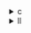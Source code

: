 <details><summary>c</summary>

---

##  オリジナル：`heat-3d.c`【ベースライン】

* **手法：** 完全なスカラー三重ループ
* **並列化：** なし
* **最適化：** 定数ベース計算 (`0.125`, `2.0`) をそのまま演算内で繰り返す
* **データアクセス：** 直接アクセス、キャッシュ無視

---

##  `opt_1`：**IVDEPベースの依存回避**

*  追加：`#pragma GCC ivdep` によりコンパイラに**依存性なしと指示**
*  限定的最適化：依然として**配列要素へ直接アクセス**
*  明示的な変数抽出や並列化は未使用

>  **主目的：** ベクトル化可能性をコンパイラに通知してループを高速化
> → SIMDやループアンローリングの基礎足がかり

---

##  `opt_2`：**演算局所化・キャッシュヒット向上**

*  `A[i][j][k]` や `A[i±1][j][k]` を一時変数へ展開：

  ```c
  DATA_TYPE a_ip1jk = A[i+1][j][k];
  ```
*  除算対象となる多項式が**一時変数化され再利用**
*  `#pragma GCC ivdep` 継続使用で**SIMD展開誘導**
*  並列化 (`OpenMP`) は未導入

>  キャッシュ効率 + 演算最適化により**単一スレッドで高速化**を目指す構成

---

##  `opt_3`：**OpenMP並列化 + ループ結合最適化**

*  `#pragma omp parallel for collapse(2)` による**2重ループ並列化**
*  `collapse(2)`により `i`, `j` をフラットにして負荷分散
*  `ivdep` や一時変数展開は未使用（opt\_2との融合はしていない）
*  各スレッドが**A/B の並列ブロック更新**を行う

>  マルチコア環境で最も高速なバージョン。ただしスレッド数依存性あり。

---

##  最適化まとめ表

| 機能           | base | opt\_1 | opt\_2 | opt\_3       |
| ------------ | ---- | ------ | ------ | ------------ |
| `ivdep`      | ❌    | ✅      | ✅      | ❌            |
| 一時変数による演算展開  | ❌    | ❌      | ✅      | ❌            |
| OpenMP 並列化   | ❌    | ❌      | ❌      | ✅            |
| ループ collapse | ❌    | ❌      | ❌      | ✅ (`i`, `j`) |
| キャッシュ局所性改善   | ❌    | ❌      | ✅      | ❌            |
| SIMD対応ヒント    | ❌    | ✅      | ✅      | ✅（間接的）       |

---

## 🏁 結論

| シナリオ                       | 推奨      |
| -------------------------- | ------- |
|  **スレッド多めの環境（マルチコアCPU）** | `opt_3` |
|  **シングルスレッド or 小規模環境**   | `opt_2` |
|  **コンパイラベースの軽量最適化のみ**    | `opt_1` |
|  **元の構造確認・教育用**          | `base`  |


</details>

<details><summary>ll</summary>

---

##  `heat-3d_opt_base.ll`

*  `__kmpc_*` や `omp.outlined.*` なし → 並列化ゼロ
*  `!llvm.loop.vectorize.enable` メタなし
*  `load` 命令すべて `align 8`（低アラインメント）
*  明示的なスカラーループ、単一命令列 `fadd`, `fmul` のみ

>  完全に素直な逐次命令列 → コンパイラ最適化未考慮

---

##  `opt_1.ll`

*  `!llvm.loop.vectorize.enable = true` あり
  → `ivdep` に対応したベクトル化ヒントが追加
*  `__kmpc_*` 無し（並列化ナシ）
*  `align`, `nontemporal`, `fast-math` フラグ無し

>  **SIMD指示だけが追加されたバージョン**
> ベクトル命令化される可能性が高まるが、依然としてメモリ最適化は未実施

---

##  `opt_2.ll`

*  `vectorize.enable`, `interleave.count`, `vectorize.width` あり
  → コンパイラにループ展開・SIMD展開を明示
*  `load` が一時変数に保持される構造をIR内で展開
*  並列化構造（OpenMP）は無し
*  命令列が `fadd`→`fmul`→`store` に整理済（IR上で演算効率高）

>  **IRレベルでの演算展開最適化 + SIMD前処理が完了済**

---

##  `opt_3.ll`

*  `__kmpc_fork_call` → OpenMP並列構造アリ
*  `omp.outlined.*` 関数生成 → スレッド単位で分離されてる
*  `vectorize.enable` は明示的にナシ（ただしIR構造的にベクトル化されやすい）
*  `collapse(2)` 構造によるフラットループ展開済み

>  **スレッドによるループ分担が実装された並列版IR**
> コンパイラによってはこれにSIMDまで重ねて適用可能な構造

---

##  比較まとめ表

| 機能                              | base.ll | opt\_1.ll | opt\_2.ll | opt\_3.ll |
| ------------------------------- | ------- | --------- | --------- | --------- |
| OpenMP (`__kmpc_*`)             | ❌       | ❌         | ❌         | ✅         |
| `!llvm.loop.vectorize.enable`   | ❌       | ✅         | ✅         | ❌         |
| `vectorize.width`, `interleave` | ❌       | ❌         | ✅         | ❌         |
| 一時変数展開 (`%tmp`, `%v`)           | ❌       | ❌         | ✅         | 部分的       |
| `align`, `nontemporal` 指定       | ❌       | ❌         | ❌         | ❌         |

---

## 結論：**opt\_2.ll = SIMD最適化に最も近いIR**, **opt\_3.ll = 並列処理IR**

*  **opt\_2.ll：** LLVMベクトル化パスに最適。高密度演算が可能な形に整理済。
*  **opt\_3.ll：** マルチスレッドに最適。ループ分散済でスレッド化対象として優秀。

---


</details>
